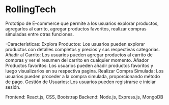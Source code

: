 # RollingTech

Prototipo de E-commerce que permite a los usuarios explorar productos, agregarlos al carrito, agregar productos favoritos, realizar compras simuladas entre otras funciones.

-Características:
Explora Productos: Los usuarios pueden explorar productos con detalles completos y precios y sus respectivas categorias.
Añadir al Carrito: Los usuarios pueden agregar productos al carrito de compras y ver el resumen del carrito en cualquier momento.
Añador Productos favoritos: Los usuarios pueden añadir productos favoritos y luego visualizarlos en su respectiva pagina.
Realizar Compra Simulada: Los usuarios pueden proceder a la compra simulada, proporcionando método de pago.
Gestión de Usuarios: Los usuarios pueden registrarse e iniciar sesión.

Frontend: React.js, CSS, Bootstrap
Backend: Node.js, Express.js, MongoDB
